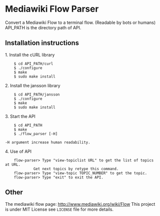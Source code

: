 Mediawiki Flow Parser
=====================

Convert a Mediawiki Flow to a terminal flow. (Readable by bots or humans)
API_PATH is the directory path of API.

Installation instructions
-------------------------

1.&nbsp;Install the cURL library

```shell
	$ cd API_PATH/curl
	$ ./configure
	$ make
	$ sudo make install
```
2.&nbsp;Install the jansson library
```shell
	$ cd API_PATH/jansson
	$ ./configure
	$ make
	$ sudo make install
```
3.&nbsp;Start the API
```shell
	$ cd API_PATH
	$ make
	$ ./flow_parser [-H]
```
	-H argument increase human readability.
4.&nbsp;Use of API
```shell
	flow-parser> Type "view-topiclist URL" to get the list of topics at URL.
		     Get next topics by retype this command.
	flow-parser> Type "view-topic TOPIC_NUMBER" to get the topic.
	flow-parser> Type "exit" to exit the API.
```

Other
-----

The mediawiki flow page: http://www.mediawiki.org/wiki/Flow
This project is under MIT License see `LICENSE` file for more details.
